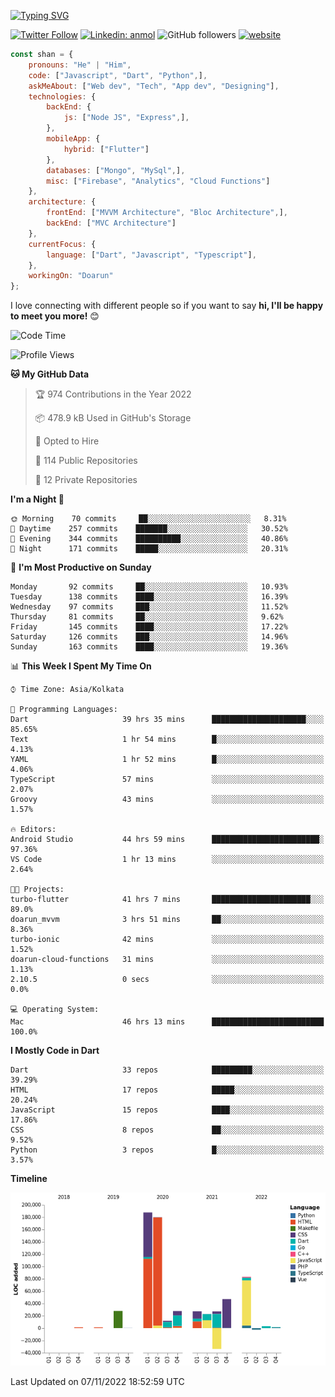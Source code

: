 [![Typing SVG](https://readme-typing-svg.herokuapp.com?lines=Hey%2C+I'm+Shan;I+am+a+Full+Stack+Developer)](https://git.io/typing-svg)

<!-- <img align='right' src="https://media.giphy.com/media/M9gbBd9nbDrOTu1Mqx/giphy.gif" width="230"> -->

[![Twitter Follow](https://img.shields.io/twitter/follow/shan__shaji?style=flat)](https://twitter.com/intent/follow?screen_name=shan__shaji)
[![Linkedin: anmol](https://img.shields.io/badge/shan-shaji?style=flat-square&logo=Linkedin&logoColor=white&link=https://www.linkedin.com/in/shan-shaji/)](https://www.linkedin.com/in/shan-shaji/)
![GitHub followers](https://img.shields.io/github/followers/shan-shaji?label=Follow&style=social)
[![website](https://img.shields.io/badge/Website-46a2f1.svg?&style=flat-square&logo=Google-Chrome&logoColor=white&link=http://shan-shaji.github.io/)](http://shan-shaji.github.io/)




```javascript
const shan = {
    pronouns: "He" | "Him",
    code: ["Javascript", "Dart", "Python",],
    askMeAbout: ["Web dev", "Tech", "App dev", "Designing"],
    technologies: {
        backEnd: {
            js: ["Node JS", "Express",],
        },
        mobileApp: {
            hybrid: ["Flutter"]
        },
        databases: ["Mongo", "MySql",],
        misc: ["Firebase", "Analytics", "Cloud Functions"]
    },
    architecture: {
        frontEnd: ["MVVM Architecture", "Bloc Architecture",],
        backEnd: ["MVC Architecture"]
    },
    currentFocus: {
        language: ["Dart", "Javascript", "Typescript"],
    },
    workingOn: "Doarun"
};
```

I love connecting with different people</b> so if you want to say <b>hi, I'll be happy to meet you more!</b> 😊</em>


<!--START_SECTION:waka-->
![Code Time](http://img.shields.io/badge/Code%20Time-1%2C242%20hrs%2041%20mins-blue)

![Profile Views](http://img.shields.io/badge/Profile%20Views-0-blue)

**🐱 My GitHub Data** 

> 🏆 974 Contributions in the Year 2022
 > 
> 📦 478.9 kB Used in GitHub's Storage 
 > 
> 💼 Opted to Hire
 > 
> 📜 114 Public Repositories 
 > 
> 🔑 12 Private Repositories  
 > 
**I'm a Night 🦉** 

```text
🌞 Morning    70 commits     ██░░░░░░░░░░░░░░░░░░░░░░░   8.31% 
🌆 Daytime    257 commits    ███████░░░░░░░░░░░░░░░░░░   30.52% 
🌃 Evening    344 commits    ██████████░░░░░░░░░░░░░░░   40.86% 
🌙 Night      171 commits    █████░░░░░░░░░░░░░░░░░░░░   20.31%

```
📅 **I'm Most Productive on Sunday** 

```text
Monday       92 commits     ██░░░░░░░░░░░░░░░░░░░░░░░   10.93% 
Tuesday      138 commits    ████░░░░░░░░░░░░░░░░░░░░░   16.39% 
Wednesday    97 commits     ███░░░░░░░░░░░░░░░░░░░░░░   11.52% 
Thursday     81 commits     ██░░░░░░░░░░░░░░░░░░░░░░░   9.62% 
Friday       145 commits    ████░░░░░░░░░░░░░░░░░░░░░   17.22% 
Saturday     126 commits    ███░░░░░░░░░░░░░░░░░░░░░░   14.96% 
Sunday       163 commits    ████░░░░░░░░░░░░░░░░░░░░░   19.36%

```


📊 **This Week I Spent My Time On** 

```text
⌚︎ Time Zone: Asia/Kolkata

💬 Programming Languages: 
Dart                     39 hrs 35 mins      █████████████████████░░░░   85.65% 
Text                     1 hr 54 mins        █░░░░░░░░░░░░░░░░░░░░░░░░   4.13% 
YAML                     1 hr 52 mins        █░░░░░░░░░░░░░░░░░░░░░░░░   4.06% 
TypeScript               57 mins             ░░░░░░░░░░░░░░░░░░░░░░░░░   2.07% 
Groovy                   43 mins             ░░░░░░░░░░░░░░░░░░░░░░░░░   1.57%

🔥 Editors: 
Android Studio           44 hrs 59 mins      ████████████████████████░   97.36% 
VS Code                  1 hr 13 mins        ░░░░░░░░░░░░░░░░░░░░░░░░░   2.64%

🐱‍💻 Projects: 
turbo-flutter            41 hrs 7 mins       ██████████████████████░░░   89.0% 
doarun_mvvm              3 hrs 51 mins       ██░░░░░░░░░░░░░░░░░░░░░░░   8.36% 
turbo-ionic              42 mins             ░░░░░░░░░░░░░░░░░░░░░░░░░   1.52% 
doarun-cloud-functions   31 mins             ░░░░░░░░░░░░░░░░░░░░░░░░░   1.13% 
2.10.5                   0 secs              ░░░░░░░░░░░░░░░░░░░░░░░░░   0.0%

💻 Operating System: 
Mac                      46 hrs 13 mins      █████████████████████████   100.0%

```

**I Mostly Code in Dart** 

```text
Dart                     33 repos            █████████░░░░░░░░░░░░░░░░   39.29% 
HTML                     17 repos            █████░░░░░░░░░░░░░░░░░░░░   20.24% 
JavaScript               15 repos            ████░░░░░░░░░░░░░░░░░░░░░   17.86% 
CSS                      8 repos             ██░░░░░░░░░░░░░░░░░░░░░░░   9.52% 
Python                   3 repos             █░░░░░░░░░░░░░░░░░░░░░░░░   3.57%

```


**Timeline**

![Chart not found](https://raw.githubusercontent.com/shan-shaji/shan-shaji/master/charts/bar_graph.png) 


 Last Updated on 07/11/2022 18:52:59 UTC
<!--END_SECTION:waka-->

